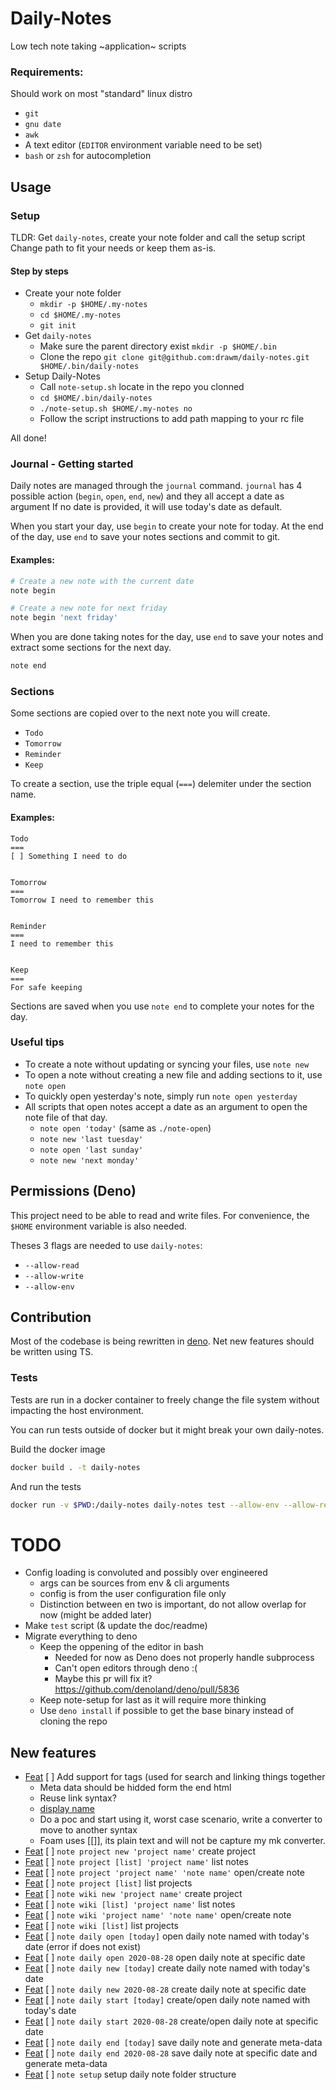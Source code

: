 Daily-Notes
===

Low tech note taking ~application~ scripts

### Requirements:
Should work on most "standard" linux distro
* `git`
* `gnu date`
* `awk`
* A text editor (`EDITOR` environment variable need to be set)
* `bash` or `zsh` for autocompletion

## Usage

### Setup
TLDR:
Get `daily-notes`, create your note folder and call the setup script
Change path to fit your needs or keep them as-is.

#### Step by steps
* Create your note folder
    - `mkdir -p $HOME/.my-notes`
    - `cd $HOME/.my-notes`
    - `git init`
* Get `daily-notes`
    - Make sure the parent directory exist `mkdir -p $HOME/.bin`
    - Clone the repo `git clone git@github.com:drawm/daily-notes.git $HOME/.bin/daily-notes`
* Setup Daily-Notes
    - Call `note-setup.sh` locate in the repo you clonned
    - `cd $HOME/.bin/daily-notes`
    - `./note-setup.sh $HOME/.my-notes no`
    - Follow the script instructions to add path mapping to your rc file

All done!

### Journal - Getting started
Daily notes are managed through the `journal` command.
`journal` has 4 possible action (`begin`, `open`, `end`, `new`) and they all accept a date as argument
If no date is provided, it will use today's date as default.


When you start your day, use `begin` to create your note for today.
At the end of the day, use `end` to save your notes sections and commit to git.

#### Examples:
```bash
# Create a new note with the current date
note begin

# Create a new note for next friday
note begin 'next friday'
```

When you are done taking notes for the day, use `end` to save your notes and extract some sections for the next day.
```bash
note end
```

### Sections
Some sections are copied over to the next note you will create.
* `Todo`
* `Tomorrow`
* `Reminder`
* `Keep`

To create a section, use the triple equal (`===`) delemiter under the section name.


#### Examples:
```
Todo
===
[ ] Something I need to do


Tomorrow
===
Tomorrow I need to remember this


Reminder
===
I need to remember this


Keep
===
For safe keeping
```

Sections are saved when you use `note end` to complete your notes for the day.

### Useful tips
* To create a note without updating or syncing your files, use `note new`
* To open a note without creating a new file and adding sections to it, use `note open`
* To quickly open yesterday's note, simply run `note open yesterday`
* All scripts that open notes accept a date as an argument to open the note file of that day.
    * `note open 'today'` (same as `./note-open`)
    * `note new 'last tuesday'`
    * `note open 'last sunday'`
    * `note new 'next monday'`

## Permissions (Deno)
This project need to be able to read and write files. For convenience, the `$HOME` environment variable is also needed.

Theses 3 flags are needed to use `daily-notes`:
* `--allow-read`
* `--allow-write`
* `--allow-env`

## Contribution
Most of the codebase is being rewritten in [deno](https://deno.land).
Net new features should be written using TS.


### Tests
Tests are run in a docker container to freely change the file system without impacting the host environment.

You can run tests outside of docker but it might break your own daily-notes.

Build the docker image
```bash
docker build . -t daily-notes
```

And run the tests
```bash
docker run -v $PWD:/daily-notes daily-notes test --allow-env --allow-read --allow-write --unstable
```

TODO
===
* Config loading is convoluted and possibly over engineered
    * args can be sources from env & cli arguments
    * config is from the user configuration file only
    * Distinction between en two is important, do not allow overlap for now (might be added later)
* Make `test` script (& update the doc/readme)
* Migrate everything to deno
  * Keep the oppening of the editor in bash
    * Needed for now as Deno does not properly handle subprocess
    * Can't open editors through deno :(
    * Maybe this pr will fix it? https://github.com/denoland/deno/pull/5836
  * Keep note-setup for last as it will require more thinking
  * Use `deno install` if possible to get the base binary instead of cloning the repo

## New features
* [Feat]((tag)) [ ] Add support for tags (used for search and linking things together
  * Meta data should be hidded form the end html
  * Reuse link syntax?
  * [display name]((double,parentesis,for,tags))
  * Do a poc and start using it, worst case scenario, write a converter to move to another syntax
  * Foam uses [[]], its plain text and will not be capture my mk converter.
* [Feat]((deno,new,project)) [ ] `note project new 'project name'` create project
* [Feat]((deno,new,project)) [ ] `note project [list] 'project name'` list notes
* [Feat]((deno,new,project)) [ ] `note project 'project name' 'note name'` open/create note
* [Feat]((deno,new,project)) [ ] `note project [list]` list projects
* [Feat]((deno,new,wiki)) [ ] `note wiki new 'project name'` create project
* [Feat]((deno,new,wiki)) [ ] `note wiki [list] 'project name'` list notes
* [Feat]((deno,new,wiki)) [ ] `note wiki 'project name' 'note name'` open/create note
* [Feat]((deno,new,wiki)) [ ] `note wiki [list]` list projects
* [Feat]((deno)) [ ] `note daily open [today]` open daily note named with today's date (error if does not exist)
* [Feat]((deno)) [ ] `note daily open 2020-08-28` open daily note at specific date
* [Feat]((deno)) [ ] `note daily new [today]` create daily note named with today's date
* [Feat]((deno)) [ ] `note daily new 2020-08-28` create daily note at specific date
* [Feat]((deno)) [ ] `note daily start [today]` create/open daily note named with today's date
* [Feat]((deno)) [ ] `note daily start 2020-08-28` create/open daily note at specific date
* [Feat]((deno)) [ ] `note daily end [today]` save daily note and generate meta-data
* [Feat]((deno)) [ ] `note daily end 2020-08-28` save daily note at specific date and generate meta-data
* [Feat]((deno)) [ ] `note setup` setup daily note folder structure


